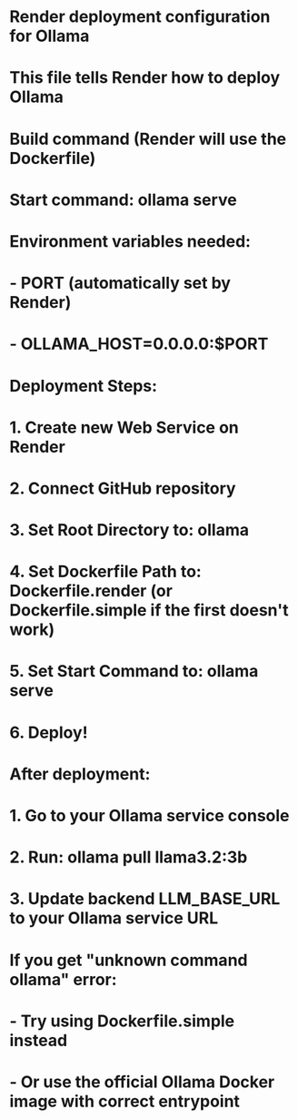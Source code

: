 # Render deployment configuration for Ollama
# This file tells Render how to deploy Ollama

# Build command (Render will use the Dockerfile)
# Start command: ollama serve

# Environment variables needed:
# - PORT (automatically set by Render)
# - OLLAMA_HOST=0.0.0.0:$PORT

# Deployment Steps:
# 1. Create new Web Service on Render
# 2. Connect GitHub repository
# 3. Set Root Directory to: ollama
# 4. Set Dockerfile Path to: Dockerfile.render (or Dockerfile.simple if the first doesn't work)
# 5. Set Start Command to: ollama serve
# 6. Deploy!

# After deployment:
# 1. Go to your Ollama service console
# 2. Run: ollama pull llama3.2:3b
# 3. Update backend LLM_BASE_URL to your Ollama service URL

# If you get "unknown command ollama" error:
# - Try using Dockerfile.simple instead
# - Or use the official Ollama Docker image with correct entrypoint
